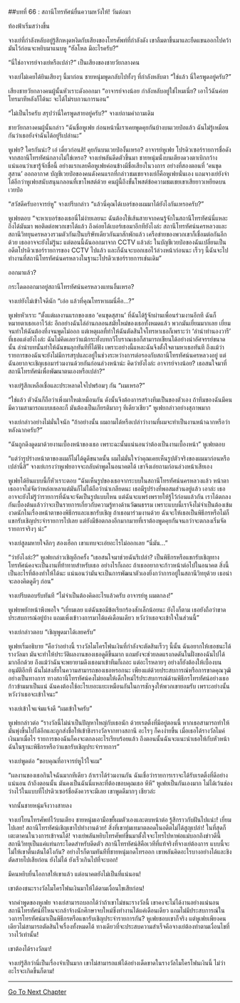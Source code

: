 ##บทที่ 66 : สถานีโทรทัศน์ยื่นความหวังให้!
วันต่อมา

ท้องฟ้าเริ่มสว่างขึ้น

จางเย่ที่กำลังหลับอยู่รู้สึกหงุดหงิดกับเสียงของโทรศัพท์ที่กำลังดัง เขาลืมตาขึ้นมาและยืดแขนออกไปคว้ามันไว้ก่อนจะหยิบมาแนบหู “ฮัลโหล มีอะไรครับ?”

“นี่ใช่อาจารย์จางเย่หรือเปล่า?” เป็นเสียงของชายวัยกลางคน

จางเย่ไม่เคยได้ยินเสียงๆ นี้มาก่อน ชายหนุ่มพูดกลับไปทั้งๆ ที่กำลังหลับตา “ใช่แล้ว นี่ใครพูดอยู่ครับ?”

เสียงชายวัยกลางคนผู้นั้นหัวเราะดังออกมา “อาจารย์จางน้อย กำลังหลับอยู่ใช่ไหมเนี่ย? เอาไว้ฉันค่อยโทรมาทีหลังก็ได้นะ จะได้ไม่รบกวนการนอน”

“ไม่เป็นไรครับ สรุปว่านี่ใครพูดสายอยู่ครับ?” จางเย่ถามคำถามเดิม

ชายวัยกลางคนผู้นั้นกล่าว “ฉันชื่อหูเฟย ก่อนหน้านี้เราเคยพูดคุยกันบ้างบนเวยป๋อแล้ว ฉันไม่รู้เหมือนกันว่าเธอยังจำฉันได้อยู่รึเปล่านะ”

หูเฟย? ใครกันน่ะ? เอ๋ เดี๋ยวก่อนสิ! คุยกันบนเวยป๋องั้นเหรอ? อาจารย์หูเฟย โปรดิวเซอร์รายการชื่อดังจากสถานีโทรทัศน์กลางไม่ใช่เหรอ? จางเย่พลันดีดตัวขึ้นมา ชายหนุ่มนั่งบนเตียงดวงตาเบิกกว้าง แน่นอนว่าเขารู้จักชื่อนี้ อย่างแรกเลยคือหูเฟยค่อนข้างมีชื่อเสียงในวงการ อย่างที่สองตอนที่ ‘คนขุดสุสาน’ ออกอากาศ บัญชีเวยป๋อของคนดังคนแรกที่กล่าวชมเชยจางเย่ก็คือหูเฟยนั่นเอง แถมจางเย่ยังจำได้อีกว่าหูเฟยสนับสนุนกลอนที่เขาโพสต์ด้วย คนผู้นี้ถึงขั้นโพสต์ข้อความชมเชยเขาเสียยาวเหยียดบนเวยป๋อ

“สวัสดีครับอาจารย์หู” จางเย่รีบกล่าว “แล้วนี่คุณได้เบอร์ของผมมาได้ยังไงกันเหรอครับ?”

หูเฟยตอบ “จะหาเบอร์ของเธอนี่ไม่ง่ายเลยนะ ฉันต้องใช้เส้นสายจากคนรู้จักในสถานีโทรทัศน์นี่แหละถึงได้มันมา พอติดต่อพวกเขาได้แล้ว ถึงค่อยได้เบอร์เธอมาอีกทียังไงล่ะ สถานีโทรทัศน์นครหลวงและสถานีวิทยุนครหลวงรวมตัวกันเป็นบริษัทเดียวกันมาสักพักแล้ว เครือข่ายของพวกเขาก็เชื่อมต่อกันอีกด้วย เธออาจจะยังไม่รู้นะ แต่ตอนนี้ฉันออกมาจาก CCTV แล้วล่ะ ในบัญชีเวยป๋อของฉันเปลี่ยนเป็นอดีตโปรดิวเซอร์รายการของ CCTV ไปแล้ว และก็ฉันจะบอกเธอไว้ล่วงหน้าก่อนนะ เร็วๆ นี้ฉันจะไปทำงานที่สถานีโทรทัศน์นครหลวงในฐานะโปรดิวเซอร์รายการเช่นเดิม”

ออกมาแล้ว?

กระโดดออกมาอยู่สถานีโทรทัศน์นครหลวงแทนงั้นเหรอ?

จางเย่ยังไม่เข้าใจดีนัก “เอ่อ แล้วที่คุณโทรหาผมนี่คือ…?”

หูเฟยหัวเราะ “ตั้งแต่ผลงานแรกของเธอ ‘คนขุดสุสาน’ ที่ฉันได้รู้จักผ่านเพื่อนร่วมงานอีกที ฉันก็หมายตาเธอเอาไว้ล่ะ อีกอย่างฉันไล่อ่านกลอนสมัยใหม่ของเธอทั้งหมดแล้ว พวกมันเยี่ยมมากเลย เยี่ยมจนทำให้ฉันต้องทึ่งจนพูดไม่ออก แต่เหตุผลที่ทำให้ฉันตัดสินใจโทรหาเธอก็เพราะว่า ‘ลำนำทำนองวารี’ ที่เธอแต่งยังไงล่ะ ฉันไม่คิดเลยว่าแม้กระทั่งบทกวีโบราณเธอก็สามารถเขียนได้อย่างน่าอัศจรรย์ขนาดนั้น ลำนำบทนั้นทำให้ฉันขนลุกทันทีที่ได้ฟัง เพราะอย่างนี้แหละฉันจึงตั้งใจตามหาเธอทันที ถึงแม้ว่ารายการของฉันจะยังไม่มีการสรุปและอยู่ในช่วงระหว่างการต่อรองกับสถานีโทรทัศน์นครหลวงอยู่ แต่ฉันอยากจะเชิญเธอมาร่วมงานด้วยกันก่อนล่วงหน้าน่ะ คิดว่ายังไงล่ะ อาจารย์จางน้อย? เธอสนใจมาที่สถานีโทรทัศน์เพื่อพัฒนาตนเองหรือเปล่า?”

จางเย่รู้สึกเหลือเชื่อและประหลาดใจไปพร้อมๆ กัน “ผมเหรอ?”

“ใช่แล้ว ตัวฉันก็ถือว่าเพิ่งมาใหม่เหมือนกัน ดังนั้นจึงต้องการสร้างทีมเป็นของตัวเอง ถ้าทีมของฉันมีคนมีความสามารถแบบเธอละก็ มันต้องเป็นเกียรติมากๆ ทีเดียวเชียว” หูเฟยกล่าวอย่างสุภาพมาก

จางเย่กล่าวอย่างไม่มั่นใจนัก “ถ้าอย่างนั้น ผมถามได้หรือเปล่าว่างานที่ผมจะทำเป็นงานหน้าฉากหรือว่าหลังฉากครับ?”

“ฉันถูกดึงดูดมาด้วยงานเบื้องหน้าของเธอ เพราะฉะนั้นแน่นอนว่าต้องเป็นงานเบื้องหน้า” หูเฟยตอบ

“แต่ว่ารูปร่างหน้าตาของผมก็ไม่ได้ดูดีขนาดนั้น ผมไม่มั่นใจว่าคุณเคยเห็นรูปตัวจริงของผมมาก่อนหรือเปล่านี่สิ” จางเย่เกรงว่าหูเฟยอาจจะกลับคำพูดในอนาคตได้ เขาจึงเอ่ยถามก่อนล่วงหน้าเสียเอง

หูเฟยได้ยินแบบนี้ก็หัวเราะตอบ “ฉันเห็นรูปของเธอจากระบบในสถานีโทรทัศน์นครหลวงแล้ว หน้าตาเธออาจไม่จัดว่าหล่อเหลาแต่มันก็ไม่ได้ถือว่าน่าเกลียดนะ เธอมีรูปร่างที่พอสมส่วนอยู่แล้ว เอาล่ะ เธออาจจะยังไม่รู้ว่ารายการที่ฉันจะจัดเป็นรูปแบบไหน แต่ฉันจะแพร่งพรายให้รู้ไว้ก่อนแล้วกัน เราได้ตกลงกันเบื้องต้นแล้วว่าจะเป็นรายการเกี่ยวกับความรู้ทางด้านวัฒนธรรม เพราะแบบนี้เราจึงไม่จำเป็นต้องเข้มงวดนักในเรื่องหน้าตาของพิธีกรและแขกรับเชิญ ถ้าเธอมาร่วมงานด้วย ฉันจะให้เธอเป็นพิธีกรหรือไม่ก็แขกรับเชิญประจำรายการไปเลย แต่ยังมีข้อตกลงอีกมากมายที่เราต้องพูดคุยกันจนกว่าจะตกลงเริ่มจัดรายการจริงๆ น่ะ”

จางเย่สูลมหายใจลึกๆ สองเฮือก เขาแทบจะเอ่ยอะไรไม่ออกเลย “นี่มัน...”

“ว่ายังไงล่ะ?” หูเฟยกล่าวเชิญอีกครั้ง “เธอสนใจมาช่วยฉันรึเปล่า? เป็นพิธีกรหรือแขกรับเชิญทางโทรทัศน์คงจะเป็นงานที่ท้าทายสำหรับเธอ อย่างไรก็เถอะ ถ้าเธออยากจะก้าวหน้าต่อไปในอนาคต สิ่งนี้เป็นอะไรที่ต้องทำให้ได้นะ แน่นอนว่ามันจะเป็นการพัฒนาตัวเองยิ่งกว่าการอยู่ในสถานีวิทยุด้วย เธอน่าจะลองคิดดูดีๆ ก่อน”

จางเย่รีบตอบรับทันที “ไม่จำเป็นต้องคิดอะไรแล้วครับ อาจารย์หู ผมตกลง!”

หูเฟยพยักหน้าพึงพอใจ “เยี่ยมเลย แต่ฉันขอมีข้อเรียกร้องสักเล็กน้อยนะ ยังไงก็ตาม เธอยังถือว่าขาดประสบการณ์อยู่บ้าง แถมเพิ่งเข้าวงการมาได้แค่เดือนเดียว หวังว่าเธอจะเข้าใจในส่วนนี้”

จางเย่กล่าวตอบ “เชิญพูดมาได้เลยครับ”

หูเฟยเริ่มอธิบาย “คือว่าอย่างนี้ รางวัลไมโครโฟนเงินที่กำลังจะตัดสินเร็วๆ นี้นั้น ฉันอยากให้เธอชนะได้รางวัลมา มันจะทำให้ประวัติผลงานของเธอดูดีขึ้นมาก แถมยังจะช่วยลดแรงกดดันในฝั่งของฉันไปได้มากอีกด้วย ถึงแม้ว่าฉันจะพยายามดึงเธอมาเข้าทีมก็เถอะ แต่อะไรหลายๆ อย่างก็ยังต้องให้เบื้องบนอนุมัติอีกที ฉันไม่สงสัยในความสามารถของเธอหรอกนะ เพียงแต่ด้วยประสบการณ์หรือการขาดคุณวุฒิอย่างเป็นทางการ ทางสถานีโทรทัศน์คงไม่ยอมให้เด็กใหม่ไร้ประสบการณ์ด้านพิธีกรโทรทัศน์อย่างเธอก้าวข้ามมาเป็นแน่ ฉันคงต้องใช้อะไรเยอะแยะเหมือนกันในการชักจูงให้พวกเขายอมรับ เพราะอย่างนั้นหวังว่าเธอจะเข้าใจนะ”

จางเย่เข้าใจแจ่มแจ้งดี “ผมเข้าใจครับ”

หูเฟยกล่าวต่อ “รางวัลนี้ไม่น่าเป็นปัญหาใหญ่กับเธอนัก ด้วยเรตติ้งที่มีอยู่ตอนนี้ หากเธอสามารถทำให้มันพุ่งขึ้นไปได้อีกและถูกส่งชื่อให้เข้าชิงรางวัลจากทางสถานี อะไรๆ ก็คงง่ายขึ้น เมื่อเธอได้รางวัลไมค์เงินมาเมื่อไร รายการของฉันก็คงจะตกลงอะไรเรียบร้อยแล้ว ถึงตอนนั้นฉันจะแนะนำเธอให้กับหัวหน้าฉันในฐานะพิธีกรหรือว่าแขกรับเชิญประจำรายการ”

จางเย่พูดต่อ “ขอบคุณที่อาจารย์หูไว้ใจผม”


“ผลงานของเธอกินใจฉันมากทีเดียว ถ้าเราได้ร่วมงานกัน ฉันเชื่อว่ารายการเราจะได้รับเรตติ้งที่ดีอย่างแน่นอน ถ้าถึงตอนนั้น มันคงเป็นฉันนี่แหละที่ต้องขอบคุณเธอ หึหึ” หูเฟยเป็นกันเองมาก ไม่ได้เว้นช่องว่างไว้ในแบบที่โปรดิวเซอร์ชื่อดังควรจะมีเลย เขาพูดดีมากๆ เชียวล่ะ

จากนั้นชายหนุ่มจึงวางสายลง

จางเย่โยนโทรศัพท์ไว้บนเตียง ชายหนุ่มเอามือขยี้ผมตัวเองและตบหน้าต่อ รู้สึกราวกับฝันไปแน่ะ! เยี่ยมไปเลย! สถานีโทรทัศน์เชิญเขาไปทำงานด้วย! สิ่งที่เขาทุ่มเทมาตลอดในอดีตไม่ได้สูญเปล่า! ในที่สุดก็เตะตาคนในวงการเข้าจนได้! จางเย่พลันหยิบโทรศัพท์ขึ้นมาตั้งใจจะโทรไปหาพ่อแม่บอกถึงข่าวดีนี้ สถานีวิทยุเป็นแค่แท่นกระโดดสำหรับดีดตัว สถานีโทรทัศน์สิคือเวทีที่แท้จริงที่จางเย่ต้องการ แบบนี้จะไม่ให้เขาตื่นเต้นได้ไงกัน? อย่างไรก็ตามทันทีที่ชายหนุ่มกดโทรออก เขาพลันคิดอะไรบางอย่างได้และชิงตัดสายไปเสียก่อน ยังไม่ได้ ยังเร็วเกินไปที่จะบอก! 

มีคนหยิบยื่นโอกาสให้เขาแล้ว แต่อนาคตยังไม่เป็นที่แน่นอน!

เขาต้องชนะรางวัลไมโครโฟนเงินมาให้ได้ตามเงื่อนไขเสียก่อน!

จากคำพูดของหูเฟย จางเย่สามารถบอกได้ว่าถ้าเขาไม่ชนะรางวัลนี้ เขาคงจะไม่ได้งานอย่างแน่นอน สถานีโทรทัศน์ที่ไหนจะกล้าจ้างนักศึกษาจบใหม่ซึ่งทำงานได้แค่เดือนเดียว แถมไม่มีประสบการณ์ในวงการโทรทัศน์มาเป็นพิธีกรหรือแขกรับเชิญประจำรายการกัน? หูเฟยชอบเขาก็จริง แต่หูเฟยเพียงคนเดียวไม่สามารถตัดสินใจเรื่องทั้งหมดได้ ทางเดียวที่จะประสบความสำเร็จคือจางเย่ต้องทำตามเงื่อนไขที่วางไว้เท่านั้น!

เขาต้องได้รางวัลมา!

จางเย่รู้สึกว่านี่เป็นเรื่องจำเป็นมาก เขาไม่สามารถแพ้ได้อย่างเด็ดขาดในรางวัลไมโครโฟนเงินนี้ ไม่ว่าอะไรจะเกิดขึ้นก็ตาม!

_______________________________________________


[Go To Next Chapter]( ./68.md)